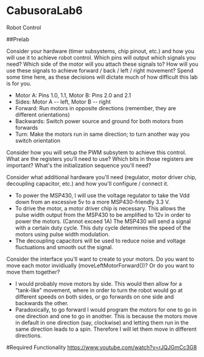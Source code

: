 CabusoraLab6
============

Robot Control

##Prelab

Consider your hardware (timer subsystems, chip pinout, etc.) and how you will use it to achieve robot control. Which pins will output which signals you need? Which side of the motor will you attach these signals to? How will you use these signals to achieve forward / back / left / right movement? Spend some time here, as these decisions will dictate much of how difficult this lab is for you.

- Motor A: Pins 1.0, 1.1, Motor B: Pins 2.0 and 2.1
- Sides: Motor A -- left, Motor B -- right
- Forward: Run motors in opposite directions (remember, they are different orientations)
- Backwards: Switch power source and ground for both motors from forwards
- Turn: Make the motors run in same direction; to turn another way you switch orientation

Consider how you will setup the PWM subsytem to achieve this control. What are the registers you'll need to use? Which bits in those registers are important? What's the initialization sequence you'll need?

Consider what additional hardware you'll need (regulator, motor driver chip, decoupling capacitor, etc.) and how you'll configure / connect it.

- To power the MSP430, I will use the voltage regulator to take the Vdd down from an excessive 5v to a more MSP430-friendly 3.3 V. 
- To drive the motor, a motor driver chip is necessary.  This allows the pulse width output from the MSP430 to be amplified to 12v in order to power the motors.  (Cannot exceed 1A)  The MSP430 will send a signal with a certain duty cycle.  This duty cycle determines the speed of the motors using pulse width modulation.
- The decoupling capacitors will be used to reduce noise and voltage fluctuations and smooth out the signal.

Consider the interface you'll want to create to your motors. Do you want to move each motor invidiually (moveLeftMotorForward())? Or do you want to move them together?
- I would probably move motors by side.  This would then allow for a "tank-like" movement, where in order to turn the robot would go at different speeds on both sides, or go forwards on one side and backwards the other.
- Paradoxically, to go forward I would program the motors for one to go in one direction and one to go in another.  This is because the motors move in default in one direction (say, clockwise) and letting them run in the same direction leads to a spin.  Therefore I will let them move in different directions.

#Required Functionality
https://www.youtube.com/watch?v=rJQJGmCc3G8
